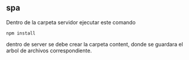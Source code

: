 ## spa 

Dentro de la carpeta servidor ejecutar este comando

```
npm install
```

dentro de server se debe crear la carpeta content, donde se guardara el arbol de archivos correspondiente.